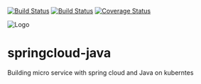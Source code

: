 [![Build Status](https://travis-ci.com/clustercamp/springcloud-java.svg?branch=master)](https://travis-ci.com/clustercamp/springcloud-java)
[![Build Status](https://travis-ci.com/clustercamp/springcloud-java.svg?branch=develop)](https://travis-ci.com/clustercamp/springcloud-java)
[![Coverage Status](https://coveralls.io/repos/github/clustercamp/springcloud-java/badge.svg?branch=master)](https://coveralls.io/github/clustercamp/springcloud-java?branch=master)

![Logo](https://repository-images.githubusercontent.com/177172824/5a4ddc00-8d21-11e9-8b1b-677efbd1dcab)

# springcloud-java
Building micro service with spring cloud and Java on kuberntes
